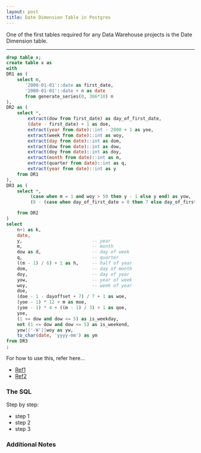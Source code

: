 ```yaml
---
layout: post
title: Date Dimension Table in Postgres
---
```


One of the first tables required for any Data Warehouse projects is
the Date Dimension table. 

-----

```sql
drop table x;
create table x as
with
DR1 as (
    select n,
       '2000-01-01'::date as first_date,
       '2000-01-01'::date + n as date
       from generate_series(0, 366*10) n
),
DR2 as (
    select *,
        extract(dow from first_date) as day_of_first_date,
        (date - first_date) + 1 as doe,
        extract(year from date)::int - 2000 + 1 as yoe,
        extract(week from date)::int as woy,
        extract(day from date)::int as dom,
        extract(dow from date)::int as dow,
        extract(doy from date)::int as doy, 
        extract(month from date)::int as m,
        extract(quarter from date)::int as q, 
        extract(year from date)::int as y
    from DR1
),
DR3 as (
    select *,
         (case when m = 1 and woy > 50 then y - 1 else y end) as yow,
         (8 - (case when day_of_first_date = 0 then 7 else day_of_first_date end))::int % 7 as dayoffset

    from DR2
)
select
    n+1 as k,
    date,
    y,                          -- year
    m,                          -- month
    dow as d,                   -- day of week
    q,                          -- quarter
    ((m - 1) / 6) + 1 as h,     -- half of year
    dom,                        -- day of month
    doy,                        -- day of year
    yow,                        -- year of week
    woy,                        -- week of year
    doe,
    (doe - 1 - dayoffset + 7) / 7 + 1 as woe,
    (yoe - 1) * 12 + m as moe,
    (yoe - 1) * 4 + ((m - 1) / 3) + 1 as qoe,
    yoe,
    (1 <= dow and dow <= 5) as is_weekday,
    not (1 <= dow and dow <= 5) as is_weekend,
    yow||'-W'||woy as yw,
    to_char(date, 'yyyy-mm') as ym
from DR3
;

```



For how to use this, refer here...

* [Ref1](http://link1.example.com)
* [Ref2](http://lilnk2.example.com)

### The SQL

Step by step:

* step 1
* step 2
* step 3

### Additional Notes


